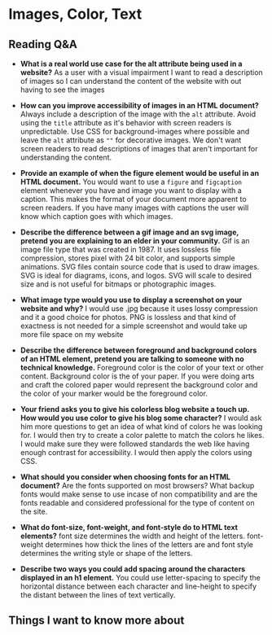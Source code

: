 # Images, Color, Text

## Reading Q&A
* **What is a real world use case for the alt attribute being used in a website?**
As a user with a visual impairment I want to read a description of images so I can understand the content of the website with out having to see the images

* **How can you improve accessibility of images in an HTML document?**
Always include a description of the image with the `alt` attribute. Avoid using the `title` attribute as it's behavior with screen readers is unpredictable. Use CSS for background-images where possible and leave the `alt` attribute as `""` for decorative images. We don't want screen readers to read descriptions of images that aren't important for understanding the content.

* **Provide an example of when the figure element would be useful in an HTML document.** You would want to use a `figure` and `figcaption` element whenever you have and image you want to display with a caption. This makes the format of your document more apparent to screen readers. If you have many images with captions the user will know which caption goes with which images.

* **Describe the difference between a gif image and an svg image, pretend you are explaining to an elder in your community.**
Gif is an image file type that was created in 1987. It uses lossless file compression, stores pixel with 24 bit color, and supports simple animations. SVG files contain source code that is used to draw images. SVG is ideal for diagrams, icons, and logos. SVG will scale to desired size and is not useful for bitmaps or photographic images.

* **What image type would you use to display a screenshot on your website and why?**
I would use .jpg because it uses lossy compression and it a good choice for photos. PNG is lossless and that kind of exactness is not needed for a simple screenshot and would take up more file space on my website

* **Describe the difference between foreground and background colors of an HTML element, pretend you are talking to someone with no technical knowledge.** Foreground color is the color of your text or other content. Background color is the of your paper. If you were doing arts and craft the colored paper would represent the background color and the color of your marker would be the foreground color.

* **Your friend asks you to give his colorless blog website a touch up. How would you use color to give his blog some character?** I would ask him more questions to get an idea of what kind of colors he was looking for. I would then try to create a color palette to match the colors he likes. I would make sure they were followed standards the web like having enough contrast for accessibility. I would then apply the colors using CSS. 

* **What should you consider when choosing fonts for an HTML document?** Are the fonts supported on most browsers? What backup fonts would make sense to use incase of non compatibility and are the fonts readable and considered professional for the type of content on the site. 

* **What do font-size, font-weight, and font-style do to HTML text elements?** font size determines the width and height of the letters. font-weight determines how thick the lines of the letters are and font style determines the writing style or shape of the letters.

* **Describe two ways you could add spacing around the characters displayed in an h1 element.** You could use letter-spacing to specify the horizontal distance between each character and line-height to specify the distant between the lines of text vertically.

## Things I want to know more about